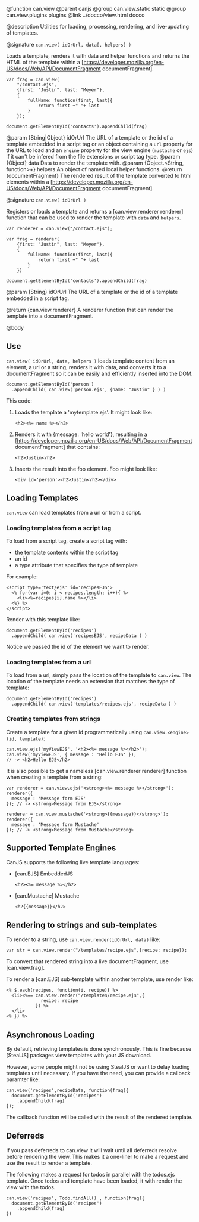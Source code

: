 @function can.view
@parent canjs
@group can.view.static static
@group can.view.plugins plugins
@link ../docco/view.html docco

@description Utilities for 
loading, processing, rendering, and live-updating of templates.

@signature `can.view( idOrUrl, data[, helpers] )`

Loads a template, renders it with data and helper functions and returns 
the HTML of the template within 
a [https://developer.mozilla.org/en-US/docs/Web/API/DocumentFragment documentFragment].

    var frag = can.view(
        "/contact.ejs",
        {first: "Justin", last: "Meyer"},
        {
            fullName: function(first, last){
                return first +" "+ last
            }
        });
        
    document.getElementById('contacts').appendChild(frag)

@param {String|Object} idOrUrl The URL of a template or the id of a template embedded in a script tag or an object containing a `url` property for the URL to load and an `engine` property for the view engine (`mustache` or `ejs`) if it can't be infered from the file extensions or script tag type.
@param {Object} data Data to render the template with.
@param {Object.<String, function>+} helpers An object of named local helper functions.
@return {documentFragment} The rendered result of the template converted to 
html elements within a [https://developer.mozilla.org/en-US/docs/Web/API/DocumentFragment documentFragment].

@signature `can.view( idOrUrl )`

Registers or loads a template and returns a [can.view.renderer renderer] function that can be used to
render the template with `data` and `helpers`.

    var renderer = can.view("/contact.ejs");
    
    var frag = renderer(
        {first: "Justin", last: "Meyer"},
        {
            fullName: function(first, last){
                return first +" "+ last
            }
        })
        
    document.getElementById('contacts').appendChild(frag)

@param {String} idOrUrl The URL of a template or the id of a template embedded in a script tag.

@return {can.view.renderer} A renderer function that can render the template into a documentFragment.

@body

## Use

`can.view( idOrUrl, data, helpers )` loads template content from an element, a url or a string, renders
it with data, and converts it to a documentFragment so it can be easily and 
efficiently inserted into the DOM.

    document.getElementById('person')
      .appendChild( can.view('person.ejs', {name: "Justin" } ) )

This code:

    
 1. Loads the template a 'mytemplate.ejs'. It might look like:
    <pre><code>&lt;h2>&lt;%= name %>&lt;/h2></pre></code>

 2. Renders it with {message: 'hello world'}, resulting in a [https://developer.mozilla.org/en-US/docs/Web/API/DocumentFragment documentFragment] that contains:
    <pre><code>&lt;h2>Justin&lt;/h2></pre></code>

 3. Inserts the result into the foo element. Foo might look like:
    <pre><code>&lt;div id='person'>&lt;h2>Justin&lt;/h2>&lt;/div></pre></code>

## Loading Templates

`can.view` can load templates from a url or from a script.

### Loading templates from a script tag

To load from a script tag, create a script tag with:

 - the template contents within the script tag
 - an id
 - a type attribute that specifies the type of template

For example:

    <script type='text/ejs' id='recipesEJS'>
      <% for(var i=0; i < recipes.length; i++){ %>
        <li><%=recipes[i].name %></li>
      <%} %>
    </script>

Render with this template like:

    document.getElementById('recipes')
      .appendChild( can.view('recipesEJS', recipeData ) )

Notice we passed the id of the element we want to render.

### Loading templates from a url

To load from a url, simply pass the location of the template
to `can.view`.  The location of the template needs an extension that
matches the type of template:

    document.getElementById('recipes')
      .appendChild( can.view('templates/recipes.ejs', recipeData ) )

### Creating templates from strings

Create a template for a given id programmatically using
`can.view.<engine>(id, template)`:

    can.view.ejs('myViewEJS', '<h2><%= message %></h2>');
    can.view('myViewEJS', { message : 'Hello EJS' });
    // -> <h2>Hello EJS</h2>

It is also possible to get a nameless [can.view.renderer renderer] function when creating a template from a string:

    var renderer = can.view.ejs('<strong><%= message %></strong>');
    renderer({
      message : 'Message form EJS'
    }); // -> <strong>Message from EJS</strong>

    renderer = can.view.mustache('<strong>{{message}}</strong>');
    renderer({
      message : 'Message form Mustache'
    }); // -> <strong>Message from Mustache</strong>

## Supported Template Engines

CanJS supports the following live template languages:

- [can.EJS] EmbeddedJS 
  <pre><code>&lt;h2>&lt;%= message %>&lt;/h2></code></pre>

- [can.Mustache] Mustache 
  <pre><code>&lt;h2{{message}}&lt/h2></code></pre>


## Rendering to strings and sub-templates

To render to a string, use `can.view.render(idOrUrl, data)` like:

    var str = can.view.render("/templates/recipe.ejs",{recipe: recipe});

To convert that rendered string into a live documentFragment, use [can.view.frag].

To render a [can.EJS] sub-template within another template, use render like:

    <% $.each(recipes, function(i, recipe){ %>
      <li><%== can.view.render("/templates/recipe.ejs",{
                 recipe: recipe
               }) %>
      </li>
    <% }) %>

## Asynchronous Loading

By default, retrieving templates is done synchronously. This 
is fine because [StealJS] packages view templates with your 
JS download.

However, some people might not be using StealJS or want to 
delay loading templates until necessary. If you have the need, 
you can provide a callback paramter like:

    can.view('recipes',recipeData, function(frag){
      document.getElementById('recipes')
        .appendChild(frag)
    });

The callback function will be called with the result of 
the rendered template.

## Deferreds 

If you pass deferreds to can.view it 
will wait until all deferreds resolve before rendering 
the view. This makes it a one-liner to make a request and use the 
result to render a template.

The following makes a request for todos in parallel with the 
todos.ejs template. Once todos and template have been loaded, 
it with render the view with the todos.

    can.view('recipes', Todo.findAll() , function(frag){
      document.getElementById('recipes')
        .appendChild(frag)
    })
